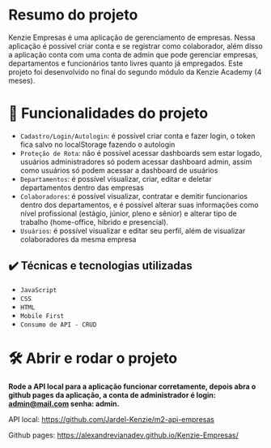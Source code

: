 # Resumo do projeto
Kenzie Empresas é uma aplicação de gerenciamento de empresas.
Nessa aplicação é possivel criar conta e se registrar como colaborador, além disso a aplicação conta com uma conta de admin que pode gerenciar empresas, departamentos e funcionários tanto livres quanto já empregados.
Este projeto foi desenvolvido no final do segundo módulo da Kenzie Academy (4 meses).

# :hammer: Funcionalidades do projeto

- `Cadastro/Login/Autologin`: é possível criar conta e fazer login, o token fica salvo no localStorage fazendo o autologin
- `Proteção de Rota`: não é possível acessar dashboards sem estar logado, usuários administradores só podem acessar dashboard admin, assim como usuários só podem acessar a dashboard de usuários
- `Departamentos`: é possível visualizar, criar, editar e deletar departamentos dentro das empresas
- `Colaboradores`: é possível visualizar, contratar e demitir funcionarios dentro dos departamentos, e é possível alterar suas informações como nível profissional (estágio, júnior, pleno e sênior) e alterar tipo de trabalho (home-office, hibrido e presencial).
- `Usuários`: é possível visualizar e editar seu perfil, além de visualizar colaboradores da mesma empresa

## ✔️ Técnicas e tecnologias utilizadas

- ``JavaScript``
- ``CSS``
- ``HTML``
- ``Mobile First``
- ``Consumo de API - CRUD``


# 🛠️ Abrir e rodar o projeto

**Rode a API local para a aplicação funcionar corretamente, depois abra o github pages da aplicação, a conta de administrador é login: admin@mail.com senha: admin.**

API local: https://github.com/Jardel-Kenzie/m2-api-empresas

Github pages: https://alexandrevianadev.github.io/Kenzie-Empresas/ 
